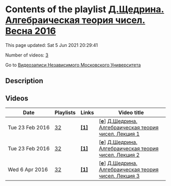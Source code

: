 # Contents of the playlist [Д.Щедрина. Алгебраическая теория чисел. Весна 2016](https://www.youtube.com/playlist?list=PLp9ABVh6_x4Grfb3QbiWBeNO2f916jDbr)

This page updated: Sat 5 Jun 2021 20:29:41

Number of videos: [3](#videos)

Go to [Видеозаписи Независимого Московского Университета](../README.md)

## Description



## Videos

|Date|Playlists|Links|Video title|
|---|---|---|---|
| Tue&nbsp;23&nbsp;Feb&nbsp;2016 | [32](../playlists/32 "Д.Щедрина. Алгебраическая теория чисел. Весна 2016") | [**[1]**](http://ium.mccme.ru/s16/s16-schedrina.html) | [[**e**](https://studio.youtube.com/video/pplOmpxxii0/edit "Edit")] [Д.Щедрина. Алгебраическая теория чисел. Лекция 1](https://www.youtube.com/watch?v=pplOmpxxii0&list=PLp9ABVh6_x4Grfb3QbiWBeNO2f916jDbr "Спецкурс НМУ.&#013;15 февраля 2016 г. 19:20, НМУ 304 (Москва, Большой Власьевский пер., 11)&#013;http://ium.mccme.ru/s16/s16-schedrina.html") |
| Tue&nbsp;23&nbsp;Feb&nbsp;2016 | [32](../playlists/32 "Д.Щедрина. Алгебраическая теория чисел. Весна 2016") | [**[1]**](http://ium.mccme.ru/s16/s16-schedrina.html) | [[**e**](https://studio.youtube.com/video/1D6qluvW2XA/edit "Edit")] [Д.Щедрина. Алгебраическая теория чисел. Лекция 2](https://www.youtube.com/watch?v=1D6qluvW2XA&list=PLp9ABVh6_x4Grfb3QbiWBeNO2f916jDbr "Спецкурс НМУ.&#013;22 февраля 2016 г. 19:20, НМУ 304 (Москва, Большой Власьевский пер., 11)&#013;http://ium.mccme.ru/s16/s16-schedrina.html") |
| Wed&nbsp;6&nbsp;Apr&nbsp;2016 | [32](../playlists/32 "Д.Щедрина. Алгебраическая теория чисел. Весна 2016") | [**[1]**](http://ium.mccme.ru/s16/s16-schedrina.html) | [[**e**](https://studio.youtube.com/video/i5Kl8TjmbN8/edit "Edit")] [Д.Щедрина. Алгебраическая теория чисел. Лекция 3](https://www.youtube.com/watch?v=i5Kl8TjmbN8&list=PLp9ABVh6_x4Grfb3QbiWBeNO2f916jDbr "Спецкурс НМУ.&#013;14 марта 2016 г. 19:20, НМУ 304 (Москва, Большой Власьевский пер., 11)&#013;http://ium.mccme.ru/s16/s16-schedrina.html") |
